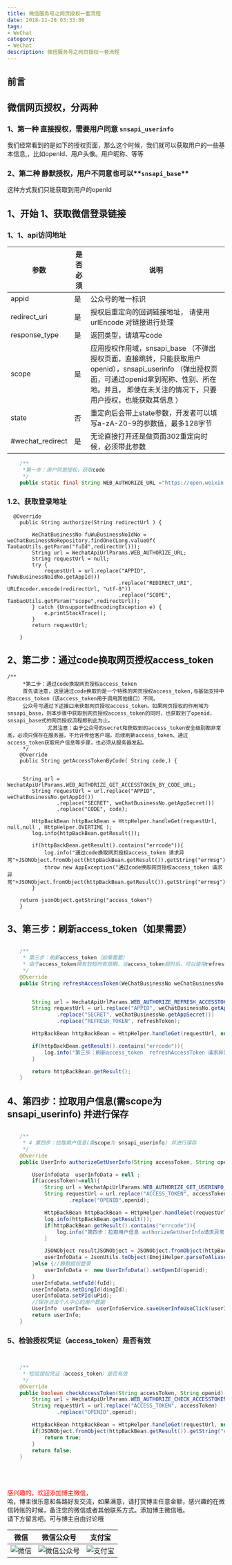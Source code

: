 ```yaml
---
title: 微信服务号之网页授权一套流程
date: 2018-11-28 03:33:00
tags: 
- WeChat
category: 
- WeChat
description: 微信服务号之网页授权一套流程
---
```

<!-- image url 
https://raw.githubusercontent.com/HealerJean/HealerJean.github.io/master/blogImages
　　首行缩进
<font color="red">  </font>

<font  color="red" size="4">   </font>


<font size="4">   </font>
-->

## 前言

## 微信网页授权，分两种<br/>
### 1、第一种 直接授权，需要用户同意 **`snsapi_userinfo`**
我们经常看到的是如下的授权页面，那么这个时候，我们就可以获取用户的一些基本信息,，比如openId、用户头像。用户昵称、等等

### 2、第二种 静默授权，用户不同意也可以**`snsapi_base`**

这种方式我们只能获取到用户的openId


## 1、开始 1、获取微信登录链接

### 1、1、api访问地址

<table><thead><tr><th>参数</th><th>是否必须</th><th>说明</th></tr></thead><tbody><tr><td>appid</td><td>是</td><td>公众号的唯一标识</td></tr><tr><td>redirect_uri</td><td>是</td><td>授权后重定向的回调链接地址， 请使用 urlEncode 对链接进行处理</td></tr><tr><td>response_type</td><td>是</td><td>返回类型，请填写code</td></tr><tr><td>scope</td><td>是</td><td>应用授权作用域，snsapi_base （不弹出授权页面，直接跳转，只能获取用户openid），snsapi_userinfo （弹出授权页面，可通过openid拿到昵称、性别、所在地。并且， 即使在未关注的情况下，只要用户授权，也能获取其信息 ）</td></tr><tr><td>state</td><td>否</td><td>重定向后会带上state参数，开发者可以填写a-zA-Z0-9的参数值，最多128字节</td></tr><tr><td>#wechat_redirect</td><td>是</td><td>无论直接打开还是做页面302重定向时候，必须带此参数</td></tr></tbody></table>

```java
    /**
     *第一步：用户同意授权，获取code
     */
    public static final String WEB_AUTHORIZE_URL ="https://open.weixin.qq.com/connect/oauth2/authorize?appid=APPID&redirect_uri=REDIRECT_URI&response_type=code&scope=SCOPE&state=STATE#wechat_redirect";


```


### 1.2、获取登录地址



```
  @Override
    public String authorize(String redirectUrl ) {

        WeChatBusinessNo fuWuBusinessNoIdNo =  weChatBusinessNoRepository.findOne(Long.valueOf( TaobaoUtils.getParam("fuId",redirectUrl)));
        String url = WechatApiUrlParams.WEB_AUTHORIZE_URL;
        String requestUrl = null;
        try {
            requestUrl = url.replace("APPID", fuWuBusinessNoIdNo.getAppId())
                                    .replace("REDIRECT_URI", URLEncoder.encode(redirectUrl, "utf-8"))
                                    .replace("SCOPE", TaobaoUtils.getParam("scope",redirectUrl));
        } catch (UnsupportedEncodingException e) {
            e.printStackTrace();
        }
        return requestUrl;

    }

```


## 2、第二步：通过code换取网页授权access_token


```
/**
     *第二步：通过code换取网页授权access_token
     首先请注意，这里通过code换取的是一个特殊的网页授权access_token,与基础支持中的access_token（该access_token用于调用其他接口）不同。
     公众号可通过下述接口来获取网页授权access_token。如果网页授权的作用域为snsapi_base，则本步骤中获取到网页授权access_token的同时，也获取到了openid，snsapi_base式的网页授权流程即到此为止。
             尤其注意：由于公众号的secret和获取到的access_token安全级别都非常高，必须只保存在服务器，不允许传给客户端。后续刷新access_token、通过access_token获取用户信息等步骤，也必须从服务器发起。
     */
    @Override
    public String getAccessTokenByCode( String code,) {
      

     String url = WechatApiUrlParams.WEB_AUTHORIZE_GET_ACCESSTOKEN_BY_CODE_URL;
        String requestUrl = url.replace("APPID", weChatBusinessNo.getAppId())
                .replace("SECRET", weChatBusinessNo.getAppSecret())
                .replace("CODE", code);

        HttpBackBean httpBackBean = HttpHelper.handleGet(requestUrl, null,null , HttpHelper.OVERTIME );
        log.info(httpBackBean.getResult());

        if(httpBackBean.getResult().contains("errcode")){
            log.info("通过code换取网页授权access_token 请求异常"+JSONObject.fromObject(httpBackBean.getResult()).getString("errmsg"));
            throw new AppException("通过code换取网页授权access_token 请求异常"+JSONObject.fromObject(httpBackBean.getResult()).getString("errmsg"));
        }

    return jsonObject.getString("access_token") 
    }
```


## 3、第三步：刷新access_token（如果需要）

```java

    /**
     * 第三步：刷新access_token（如果需要）
     * 由于access_token拥有较短的有效期，当access_token超时后，可以使用refresh_token进行刷新，refresh_token有效期为30天，当refresh_token失效之后，需要用户重新授权。
     */
    @Override
    public String refreshAccessToken(WeChatBusinessNo weChatBusinessNo, String refreshToken) {


        String url = WechatApiUrlParams.WEB_AUTHORIZE_REFRESH_ACCESSTOKEN_URL;
        String requestUrl = url.replace("APPID", weChatBusinessNo.getAppId())
                .replace("SECRET", weChatBusinessNo.getAppSecret())
                .replace("REFRESH_TOKEN", refreshToken);

        HttpBackBean httpBackBean = HttpHelper.handleGet(requestUrl, null,null , HttpHelper.OVERTIME );

        if(httpBackBean.getResult().contains("errcode")){
            log.info("第三步：刷新access_token  refreshAccessToken 请求异常");
        }

        return httpBackBean.getResult();
    }


```


## 4、第四步：拉取用户信息(需scope为 snsapi_userinfo) 并进行保存



```java

    /**
     * 4 第四步：拉取用户信息(需scope为 snsapi_userinfo) 并进行保存
     */
    @Override
    public UserInfo authorizeGetUserInfo(String accessToken, String openid, Long fuId, Long dingId,Long uPid) {

        UserInfoData  userInfoData = null ;
        if(accessToken!=null){
            String url = WechatApiUrlParams.WEB_AUTHORIZE_GET_USERINFO_URL;
            String requestUrl = url.replace("ACCESS_TOKEN", accessToken)
                    .replace("OPENID",openid);

            HttpBackBean httpBackBean = HttpHelper.handleGet(requestUrl, null,null , HttpHelper.OVERTIME );
            log.info(httpBackBean.getResult());
            if(httpBackBean.getResult().contains("errcode")){
                log.info("第四步：拉取用户信息 authorizeGetUserInfo请求异常");
            }

            JSONObject resultJSONObject = JSONObject.fromObject(httpBackBean.getResult());
            userInfoData = JsonUtils.toObject(EmojiHelper.parseToAliases(resultJSONObject.toString()),UserInfoData.class);
        }else {//静默授权登录
            userInfoData =  new UserInfoData().setOpenId(openid);
        }
        userInfoData.setFuId(fuId);
        userInfoData.setDingId(dingId);
        userInfoData.setPId(uPid);
        //保存点击个人中心的用户数据
        UserInfo  userInfo=  userInfoService.saveUserInfoUseClick(userInfoData);
        return userInfo;
    }

```


### 5、检验授权凭证（access_token）是否有效


```java


    /**
     * 检验授权凭证（access_token）是否有效
     */
    @Override
    public boolean checkAccessToken(String accessToken, String openid) {
        String url = WechatApiUrlParams.WEB_AUTHORIZE_CHECK_ACCESSTOKEN_URL;
        String requestUrl = url.replace("ACCESS_TOKEN", accessToken)
                .replace("OPENID",openid);

        HttpBackBean httpBackBean = HttpHelper.handleGet(requestUrl, null,null , HttpHelper.OVERTIME );
        if(JSONObject.fromObject(httpBackBean.getResult()).getString("errcode").equals("0")){
            return true;
        }
        return false;
    }
```

<br/><br/><br/>
<font color="red"> 感兴趣的，欢迎添加博主微信， </font><br/>
哈，博主很乐意和各路好友交流，如果满意，请打赏博主任意金额，感兴趣的在微信转账的时候，备注您的微信或者其他联系方式。添加博主微信哦。
<br/>
请下方留言吧。可与博主自由讨论哦

|微信 | 微信公众号|支付宝|
|:-------:|:-------:|:------:|
| ![微信](https://raw.githubusercontent.com/HealerJean/HealerJean.github.io/master/assets/img/tctip/weixin.jpg)|![微信公众号](https://raw.githubusercontent.com/HealerJean/HealerJean.github.io/master/assets/img/my/qrcode_for_gh_a23c07a2da9e_258.jpg)|![支付宝](https://raw.githubusercontent.com/HealerJean/HealerJean.github.io/master/assets/img/tctip/alpay.jpg) |




<!-- Gitalk 评论 start  -->

<link rel="stylesheet" href="https://unpkg.com/gitalk/dist/gitalk.css">
<script src="https://unpkg.com/gitalk@latest/dist/gitalk.min.js"></script> 
<div id="gitalk-container"></div>    
 <script type="text/javascript">
    var gitalk = new Gitalk({
		clientID: `1d164cd85549874d0e3a`,
		clientSecret: `527c3d223d1e6608953e835b547061037d140355`,
		repo: `HealerJean.github.io`,
		owner: 'HealerJean',
		admin: ['HealerJean'],
		id: 'GgiYEqATr1aXLedI',
    });
    gitalk.render('gitalk-container');
</script> 

<!-- Gitalk end -->

